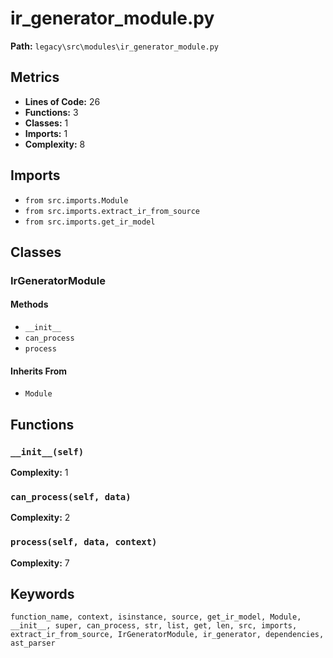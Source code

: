 # ir_generator_module.py

**Path:** `legacy\src\modules\ir_generator_module.py`

## Metrics

- **Lines of Code:** 26
- **Functions:** 3
- **Classes:** 1
- **Imports:** 1
- **Complexity:** 8

## Imports

- `from src.imports.Module`
- `from src.imports.extract_ir_from_source`
- `from src.imports.get_ir_model`

## Classes

### IrGeneratorModule

#### Methods

- `__init__`
- `can_process`
- `process`

#### Inherits From

- `Module`

## Functions

### `__init__(self)`

**Complexity:** 1

### `can_process(self, data)`

**Complexity:** 2

### `process(self, data, context)`

**Complexity:** 7

## Keywords

`function_name, context, isinstance, source, get_ir_model, Module, __init__, super, can_process, str, list, get, len, src, imports, extract_ir_from_source, IrGeneratorModule, ir_generator, dependencies, ast_parser`

